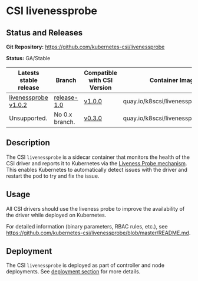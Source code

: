 # CSI livenessprobe

## Status and Releases

**Git Repository:** https://github.com/kubernetes-csi/livenessprobe

**Status:** GA/Stable

Latests stable release | Branch | Compatible with CSI Version | Container Image | Min k8s Version | Max k8s version
--|--|--|--|--|--
[livenessprobe v1.0.2](https://github.com/kubernetes-csi/livenessprobe/releases/tag/v1.0.2) | [release-1.0](https://github.com/kubernetes-csi/livenessprobe/tree/release-1.0) | [v1.0.0](https://github.com/container-storage-interface/spec/releases/tag/v1.0.0) | quay.io/k8scsi/livenessprobe:v1.0.2 | v1.13 | -
Unsupported. | No 0.x branch. | [v0.3.0](https://github.com/container-storage-interface/spec/releases/tag/v0.3.0) | quay.io/k8scsi/livenessprobe:v0.4.1 | v1.10 | -

## Description

The CSI `livenessprobe` is a sidecar container that monitors the health of the CSI driver and reports it to Kubernetes via the [Liveness Probe mechanism](https://kubernetes.io/docs/tasks/configure-pod-container/configure-liveness-readiness-probes/). This enables Kubernetes to automatically detect issues with the driver and restart the pod to try and fix the issue.

## Usage

All CSI drivers should use the liveness probe to improve the availability of the driver while deployed on Kubernetes.

For detailed information (binary parameters, RBAC rules, etc.), see https://github.com/kubernetes-csi/livenessprobe/blob/master/README.md.

## Deployment

The CSI `livenessprobe` is deployed as part of controller and node deployments. See [deployment section](deploying.md) for more details.